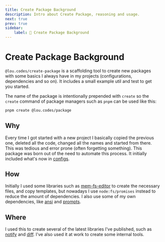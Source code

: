 ```yaml
---
title: Create Package Background
description: Intro about Create Package, reasoning and usage.
next: true
prev: true
sidebar:
    label: 🚧 Create Package Background
---
```


# Create Package Background

`@lou.codes/create-package` is a scaffolding tool to create new packages with
some basics I always have in my projects (configurations, dependencies and so
on). It includes a small example util and test to get you started.

The name of the package is intentionally prepended with `create` so the `create`
command of package managers such as `pnpm` can be used like this:

```bash
pnpm create @lou.codes/package
```

## Why

Every time I got started with a new project I basically copied the previous one,
deleted all the code, changed all the names and started from there. This was
tedious and error prone (often forgetting something). This package was born out
of the need to automate this process. It initially included what's now in
[configs][configs].

## How

Initially I used some libraries such as [mem-fs-editor][mem-fs-editor] to create
the necessary files, and copy templates, but nowadays I use `node:fs/promises`
instead to reduce the amount of dependencies. I also use some of my own
dependencies, like [ansi][ansi] and [prompts][prompts].

## Where

I used this to create several of the latest libraries I've published, such as
[notify][notify] and [diff][diff]. I've also used it at work to create some
internal tools.

<!-- Reference -->

[configs]: ../lou_codes_configs/
[mem-fs-editor]: https://npm.im/mem-fs-editor
[notify]: ../lou_codes_notify/
[diff]: ../lou_codes_diff/
[ansi]: ../lou_codes_ansi/
[prompts]: ../lou_codes_prompts/
